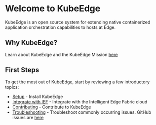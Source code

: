 # Welcome to KubeEdge

KubeEdge is an open source system for extending native containerized application orchestration capabilities to hosts at Edge.

## Why KubeEdge?
Learn about KubeEdge and the KubeEdge Mission [here](kubeedge)  

## First Steps  
To get the most out of KubeEdge, start by reviewing a few introductory topics:  
- [Setup](/en/docs/setup/) - Install KubeEdge  
- [Integrate with IEF](/en/docs/setup/#integrate-with-huaweicloud-intelligent-edgefabric-ief-https-www-huaweicloud-com-product-ief-html) - Integrate with the Intelligent Edge Fabric cloud  
- [Contributing](/en/docs/contributing/) - Contribute to KubeEdge  
- [Troubleshooting](/en/docs/troubleshooting) - Troubleshoot commonly occurring issues. GitHub issues are [here](https://github.com/kubeedge/kubeedge/issues)  
